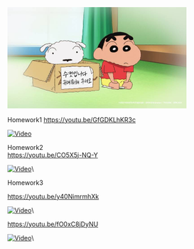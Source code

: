 

<img src="./image.jpg" width="80%" height="80%" title="QCQI Visualization" alt="QCQI Visualization"></img>

Homework1 
https://youtu.be/GfGDKLhKR3c

[![Video](https://img.youtube.com/vi/GfGDKLhKR3c/maxresdefault.jpg)](https://www.youtube.com/watch?v=GfGDKLhKR3c)

Homework2  
https://youtu.be/CO5X5j-NQ-Y

[![Video](https://img.youtube.com/vi/CO5X5j-NQ-Y/maxresdefault.jpg)](https://www.youtube.com/watch?v=CO5X5j-NQ-Y)\

Homework3

https://youtu.be/y40NimrmhXk

[![Video](https://img.youtube.com/vi/y40NimrmhXk/maxresdefault.jpg)](https://www.youtube.com/watch?v=y40NimrmhXk)\

https://youtu.be/fO0xC8jDyNU

[![Video](https://img.youtube.com/vi/y40NimrmhXk/maxresdefault.jpg)](https://www.youtube.com/watch?v=fO0xC8jDyNU)\
